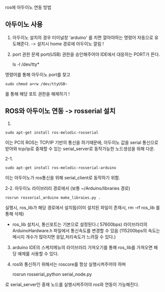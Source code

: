  ros에 아두이노 연동 방법

## 아두이노 사용
1. 아두이노 설치의 경우 터미널창 'arduino' 를 치면 깔아야하는 명령어 자동으로 유도해준다. -> 설치시 home 경로에 아두이노 깔림 !

2. port 권한 문제 
port(USB) 권한을 승인해주어야 IDE에서 대응하는 PORT가 뜬다.

    ls -l /dev/tty*

명령어를 통해 아두이노 port를 찾고 

    sudo chmod a+rw /dev/ttyUSB~ 
  
를 통해 해당 포트 권한을 해제하기 !

## ROS와 아두이노 연동 -> rosserial 설치

1. 

    sudo apt-get install ros-melodic-rosserial 
    
이는 PC의 ROS는 TCP/IP 기반의 통신을 하기때문에, 
아두이노 값을 serial 통신으로 받아와 tcp/ip로 중재할 수 있는 serial_server로 동작가능한 노드생성을 위해 다운.

2-1. 

    sudo apt-get install ros-melodic-rosserial-arduino 
    
이는 아두이노가 ros통신을 위해 serial_client로 동작하기 위함. 



2-2. 아두이노 라이브러리 경로에서 (보통 ~/Arduino/libraries 경로) 

    rosrun rosserial_arduino make_libraies.py . 
    
실행시, ros_lib가 해당 경로에서 설치됨(이미 설치된 파일이 존재시, rm -rf ros_lib 를 통해 삭제) 

* ros_lib 설치시, 통신포트는 기본으로 설정된다.( 57600bps)
라이브러리의 ArduinoHardware.h 파일에서 통신속도를 변경할 수 있음
(115200bps의 속도는 메시지 개수가 많아지면 응답,처리속도가 느려질 수 있다.)



3. arduino IDE의 스케치메뉴의 라이브러리 가져오기를 통해 ros_lib를 가져오면 해당 예제를 사용할 수 있다.



4. ros와 통신하기 위해서는 roscore를 항상 실행시켜주어야 하며

    rosrun rosserial_python serial_node.py 
  
로 serial_server인 중재 노드를 실행시켜주어야 ros와 연동이 가능해진다.
